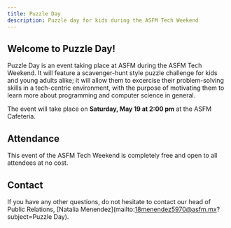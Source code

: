 ```yaml
---
title: Puzzle Day
description: Puzzle day for kids during the ASFM Tech Weekend
---
```

## Welcome to Puzzle Day!
Puzzle Day is an event taking place at ASFM during the ASFM Tech Weekend. It will feature a scavenger-hunt style puzzle challenge for kids and young adults alike; it will allow them to excercise their problem-solving skills in a tech-centric environment, with the purpose of motivating them to learn more about programming and computer science in general.

The event will take place on **Saturday, May 19 at 2:00 pm** at the ASFM Cafeteria.

## Attendance
This event of the ASFM Tech Weekend is completely free and open to all attendees at no cost.

## Contact
If you have any other questions, do not hesitate to contact our head of Public Relations, [Natalia Menendez](mailto:18menendez5970@asfm.mx?subject=Puzzle Day).
